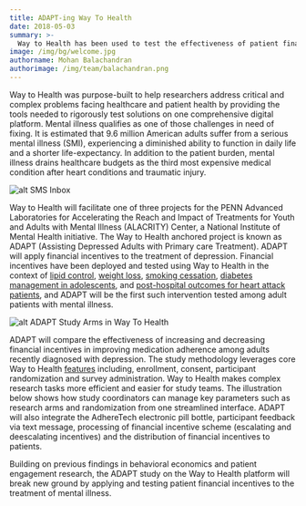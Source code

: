 ```yaml
---
title: ADAPT-ing Way To Health
date: 2018-05-03
summary: >-
  Way to Health has been used to test the effectiveness of patient financial incentives in improving outcomes in a variety of health contexts. Now, many of the functions deployed in those studies, including text messaging, will be used by researchers for PENN’s National Institute of Advanced Laboratories for Accelerating the Reach and Impact of Treatments for Youth and Adults with Mental Illness (ALACRITY) Center. Read on to understand how texting and other functions of Way to Health will be deployed in research among patients newly diagnosed with depression.        
image: /img/bg/welcome.jpg
authorname: Mohan Balachandran
authorimage: /img/team/balachandran.png
---
```


Way to Health was purpose-built to help researchers address critical and complex problems facing healthcare and patient health by providing the tools needed to rigorously test solutions on one comprehensive digital platform. Mental illness qualifies as one of those challenges in need of fixing. It is estimated that 9.6 million American adults suffer from a serious mental illness (SMI), experiencing a diminished ability to function in daily life and a shorter life-expectancy. In addition to the patient burden, mental illness drains healthcare budgets as the third most expensive medical condition after heart conditions and traumatic injury.

![alt SMS Inbox](/img/various/2way.sm.png "SMS Inbox")

Way to Health will facilitate one of three projects for the PENN Advanced Laboratories for Accelerating the Reach and Impact of Treatments for Youth and Adults with Mental Illness (ALACRITY) Center, a National Institute of Mental Health initiative. The Way to Health anchored project is known as ADAPT (Assisting Depressed Adults with Primary care Treatment). 
ADAPT will apply financial incentives to the treatment of depression. Financial incentives have been deployed and tested using Way to Health in the context of [lipid control](https://jamanetwork.com/journals/jama/fullarticle/2468891), [weight loss](https://www.healthaffairs.org/doi/abs/10.1377/hlthaff.2015.0945), [smoking cessation](https://www.atsjournals.org/doi/full/10.1164/rccm.201601-0108OC), [diabetes management in adolescents](https://jamanetwork.com/journals/jamapediatrics/article-abstract/2657311), and [post-hospital outcomes for heart attack patients](https://jamanetwork.com/journals/jamainternalmedicine/article-abstract/2633258?redirect=true), and ADAPT will be the first such intervention tested among adult patients with mental illness.

![alt ADAPT Study Arms in Way To Health](/img/various/w2h.adapt.png "ADAPT Study Arms in Way To Health")

ADAPT will compare the effectiveness of increasing and decreasing financial incentives in improving medication adherence among adults recently diagnosed with depression. The study methodology leverages core Way to Health [features](https://www.waytohealth.org/platform) including, enrollment, consent, participant randomization and survey administration. Way to Health makes complex research tasks more efficient and easier for study teams. The illustration below shows how study coordinators can manage key parameters such as research arms and randomization from one streamlined interface.
ADAPT will also integrate the AdhereTech electronic pill bottle, participant feedback via text message, processing of financial incentive scheme (escalating and deescalating incentives) and the distribution of financial incentives to patients. 

Building on previous findings in behavioral economics and patient engagement research, the ADAPT study on the Way to Health platform will break new ground by applying and testing patient financial incentives to the treatment of mental illness. 


